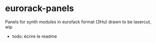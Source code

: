 # eurorack-panels
Panels for synth modules in eurofack format (3Hu) drawn to be lasercut, wip

- todo: écrire le readme
